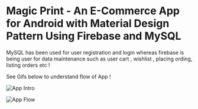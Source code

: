 # Magic Print - An E-Commerce App for Android with Material Design Pattern Using Firebase and MySQL

MySQL has been used for user registration and login whereas firebase is being user for data maintenance such as user cart , wishlist , placing ording, listing orders etc !

See Gifs below to understand flow of App !

![App Intro](https://github.com/singhkshitij/magicprint/blob/master/video2gif_20180205_170751.gif)

![App Flow](https://github.com/singhkshitij/magicprint/blob/master/video2gif_20180205_170830.gif)
